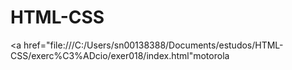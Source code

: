 # HTML-CSS
  <a href="file:///C:/Users/sn00138388/Documents/estudos/HTML-CSS/exerc%C3%ADcio/exer018/index.html"motorola </a>
